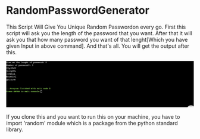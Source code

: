 # RandomPasswordGenerator
This Script Will Give You Unique Random Passwordon every go.
First this script will ask you the length of the password that you want.
After that it will ask you that how many password you want of that lenght[Which you have given Input in above command].
And that's all. You will get the output after this.

![alt text](Screenshot_2.jpg)

If you clone this and you want to run this on your machine, you have to import 'random' module which is a package from the python standard library.
